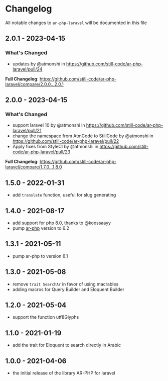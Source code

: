 # Changelog

All notable changes to `ar-php-laravel` will be documented in this file

## 2.0.1 - 2023-04-15

### What's Changed

- updates by @atmonshi in https://github.com/still-code/ar-php-laravel/pull/24

**Full Changelog**: https://github.com/still-code/ar-php-laravel/compare/2.0.0...2.0.1

## 2.0.0 - 2023-04-15

### What's Changed

- support laravel 10 by @atmonshi in https://github.com/still-code/ar-php-laravel/pull/21
- change the namespace from AtmCode to StillCode by @atmonshi in https://github.com/still-code/ar-php-laravel/pull/22
- Apply fixes from StyleCI by @atmonshi in https://github.com/still-code/ar-php-laravel/pull/23

**Full Changelog**: https://github.com/still-code/ar-php-laravel/compare/1.7.0...1.8.0

## 1.5.0 - 2022-01-31

- add `translate` function, useful for slug generating

## 1.4.0 - 2021-08-17

- add support for php 8.0, thanks to @koossaayy
- pump [ar-php](https://github.com/khaled-alshamaa/ar-php) version to 6.2

## 1.3.1 - 2021-05-11

- pump ar-php to version 6.1

## 1.3.0 - 2021-05-08

- remove `trait SearchAr` in favor of using macrables
- adding macros for Query Builder and Eloquent Builder

## 1.2.0 - 2021-05-04

- support the function utf8Glyphs

## 1.1.0 - 2021-01-19

- add the trait for Eloquent to search directly in Arabic

## 1.0.0 - 2021-04-06

- the initial release of the library AR-PHP for laravel
